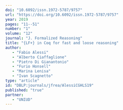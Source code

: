```yaml
---
doi: "10.6092/issn.1972-5787/9757"
url: "https://doi.org/10.6092/issn.1972-5787/9757"
year: 2019
pages: "11--51"
number: "1"
volume: "12"
journal: "J. Formalized Reasoning"
title: "{LF+} in Coq for fast and loose reasoning"
author:
   - "Fabio Alessi"
   - "Alberto Ciaffaglione"
   - "Pietro Di Gianantonio"
   - "Furio Honsell"
   - "Marina Lenisa"
   - "Ivan Scagnetto"
type: "article"
id: "DBLP:journals/jfrea/AlessiCGHLS19"
published: "true"
partner:
   - "UNIUD"
---
```

